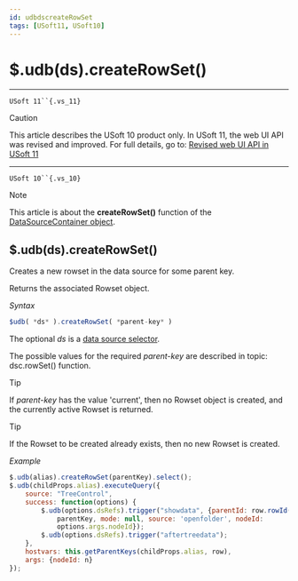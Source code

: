 ```yaml
---
id: udbdscreateRowSet
tags: [USoft11, USoft10]
---
```

# $.udb(ds).createRowSet()



----

`USoft 11``{.vs_11}`

> [!CAUTION]
> This article describes the USoft 10 product only.
> In USoft 11, the web UI API was revised and improved. For full details, go to:
> [Revised web UI API in USoft 11](/docs/Web_and_app_UIs/UDB_udb/Revised_web_UI_API_in_USoft_11.md)

----

`USoft 10``{.vs_10}`

> [!NOTE]
> This article is about the **createRowSet()** function of the [DataSourceContainer object](/docs/Web_and_app_UIs/UDB_DataSourceContainer).

## **$.udb(ds).createRowSet()**

Creates a new rowset in the data source for some parent key.

Returns the associated Rowset object.

*Syntax*

```js
$udb( *ds* ).createRowSet( *parent-key* )
```

The optional *ds* is a [data source selector](/docs/Web_and_app_UIs/UDB_DataSourceMetaContainer/UDB_DataSourceMetaContainer_object.md).

The possible values for the required *parent-key* are described in topic: dsc.rowSet() function.

> [!TIP]
> If *parent-key* has the value 'current', then no Rowset object is created, and the currently active Rowset is returned.

> [!TIP]
> If the Rowset to be created already exists, then no new Rowset is created.

*Example*

```js
$.udb(alias).createRowSet(parentKey).select();
$.udb(childProps.alias).executeQuery({
    source: "TreeControl",
    success: function(options) {
        $.udb(options.dsRefs).trigger("showdata", {parentId: row.rowId(), pKeys:
            parentKey, mode: null, source: 'openfolder', nodeId:
            options.args.nodeId});
        $.udb(options.dsRefs).trigger("aftertreedata");
    },
    hostvars: this.getParentKeys(childProps.alias, row),
    args: {nodeId: n}
});
```

 